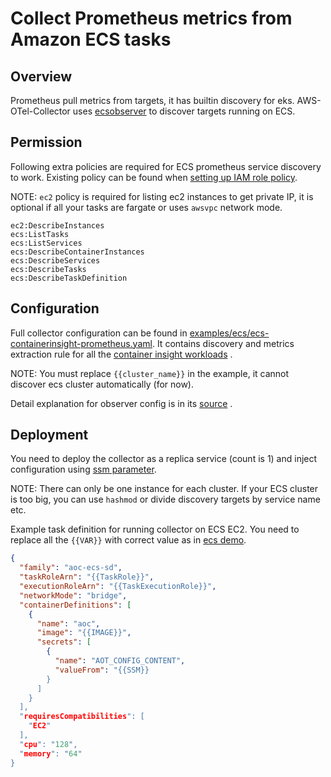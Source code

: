 # Collect Prometheus metrics from Amazon ECS tasks

## Overview

Prometheus pull metrics from targets, it has builtin discovery for eks. AWS-OTel-Collector
uses [ecsobserver](https://github.com/open-telemetry/opentelemetry-collector-contrib/tree/main/extension/observer/ecsobserver)
to discover targets running on ECS.

## Permission

Following extra policies are required for ECS prometheus service discovery to work. Existing policy can be found
when [setting up IAM role policy](ecs-demo.md#create-ecs-awsotel-iam-policy).

NOTE: `ec2` policy is required for listing ec2 instances to get private IP, it is optional if all your tasks are fargate
or uses `awsvpc` network mode.

```text
ec2:DescribeInstances
ecs:ListTasks
ecs:ListServices
ecs:DescribeContainerInstances
ecs:DescribeServices
ecs:DescribeTasks
ecs:DescribeTaskDefinition
```

## Configuration

Full collector configuration can be found
in [examples/ecs/ecs-containerinsight-prometheus.yaml](../../examples/ecs/ecs-containerinsight-prometheus.yaml). It
contains discovery and metrics extraction rule for all
the [container insight workloads](container-insight-ecs-prometheus.md)
.

NOTE: You must replace `{{cluster_name}}` in the example, it cannot discover ecs cluster automatically (for now).

Detail explanation for observer config is in
its [source](https://github.com/open-telemetry/opentelemetry-collector-contrib/tree/main/extension/observer/ecsobserver)
.

## Deployment

You need to deploy the collector as a replica service (count is 1) and inject configuration
using [ssm parameter](https://aws-otel.github.io/docs/setup/ecs/config-through-ssm).

NOTE: There can only be one instance for each cluster. If your ECS cluster is too big, you can use `hashmod` or divide
discovery targets by service name etc.

Example task definition for running collector on ECS EC2. You need to replace all the `{{VAR}}` with correct value as
in [ecs demo](ecs-demo.md).

```json
{
  "family": "aoc-ecs-sd",
  "taskRoleArn": "{{TaskRole}}",
  "executionRoleArn": "{{TaskExecutionRole}}",
  "networkMode": "bridge",
  "containerDefinitions": [
    {
      "name": "aoc",
      "image": "{{IMAGE}}",
      "secrets": [
        {
          "name": "AOT_CONFIG_CONTENT",
          "valueFrom": "{{SSM}}
        }
      ]
    }
  ],
  "requiresCompatibilities": [
    "EC2"
  ],
  "cpu": "128",
  "memory": "64"
}
```
